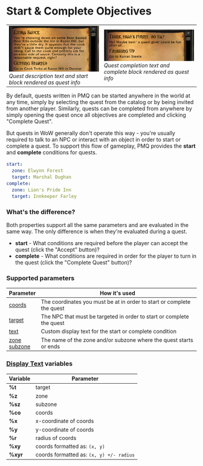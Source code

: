 # Start & Complete Objectives

<table>
  <tr>
    <td>
      <a href="assets/images/start-complete1.png"><img src="assets/images/start-complete1.png"/></a><br/>
      <i>Quest description text and start block rendered as quest info</i>
    </td>
    <td>
      <a href="assets/images/start-complete2.png"><img src="assets/images/start-complete2.png"/></a><br/>
      <i>Quest completion text and complete block rendered as quest info</i>
    </td>
  </tr>
</table>

By default, quests written in PMQ can be started anywhere in the world at any time, simply by selecting the quest from the catalog or by being invited from another player. Similarly, quests can be completed from anywhere by simply opening the quest once all objectives are completed and clicking "Complete Quest".

But quests in WoW generally don't operate this way - you're usually required to talk to an NPC or interact with an object in order to start or complete a quest. To support this flow of gameplay, PMQ provides the **start** and **complete** conditions for quests.

```yaml
start:
  zone: Elwynn Forest
  target: Marshal Dughan
complete:
  zone: Lion's Pride Inn
  target: Innkeeper Farley
```

### What's the difference?

Both properties support all the same parameters and are evaluated in the same way. The only difference is when they're evaluated during a quest.

* **start** - What conditions are required before the player can accept the quest (click the "Accept" button)?
* **complete** - What conditions are required in order for the player to turn in the quest (click the "Complete Quest" button)?

### Supported parameters

| Parameter | How it's used |
|---|---|
| [coords](parameters/coords.md) | The coordinates you must be at in order to start or complete the quest |
| [target](parameters/target.md) | The NPC that must be targeted in order to start or complete the quest |
| [text](parameters/text.md) | Custom display text for the start or complete condition |
| [zone](parameters/zone.md)<br/>[subzone](parameters/zone.md) | The name of the zone and/or subzone where the quest starts or ends |

### [Display Text](parameters/text.md) variables

| Variable | Parameter |
|---|---|
| **%t** | target |
| **%z** | zone |
| **%sz** | subzone |
| **%co** | coords |
| **%x** | x-coordinate of coords |
| **%y** | y-coordinate of coords |
| **%r** | radius of coords |
| **%xy** | coords formatted as: `(x, y)` |
| **%xyr** | coords formatted as: `(x, y) +/- radius` |
